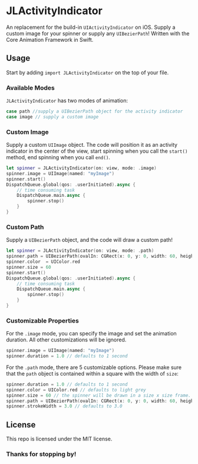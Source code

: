 # JLActivityIndicator

An replacement for the build-in `UIActivityIndicator` on iOS. Supply a custom image for your spinner or supply any `UIBezierPath`! Written with the Core Animation Framework in Swift.

## Usage

Start by adding `import JLActivityIndicator` on the top of your file.

### Available Modes

`JLActivityIndicator` has two modes of animation: 

```swift
case path //supply a UIBezierPath object for the activity indicator
case image // supply a custom image
```

### Custom Image

Supply a custom `UIImage` object. The code will position it as an activity indicator in the center of the view, start spinning when you call the  `start()` method, end spinning when you call  `end()`.

```swift
let spinner = JLActivityIndicator(on: view, mode: .image)
spinner.image = UIImage(named: "myImage")
spinner.start()
DispatchQueue.global(qos: .userInitiated).async {
    // time consuming task
    DispatchQueue.main.async {
        spinner.stop()
    }
}
```

### Custom Path

Supply a `UIBezierPath` object, and the code will draw a custom path! 

```swift
let spinner = JLActivityIndicator(on: view, mode: .path)
spinner.path = UIBezierPath(ovalIn: CGRect(x: 0, y: 0, width: 60, height: 60))
spinner.color  = UIColor.red
spinner.size = 60
spinner.start()
DispatchQueue.global(qos: .userInitiated).async {
    // time consuming task
    DispatchQueue.main.async {
        spinner.stop()
    }
}
```

### Customizable Properties

For the `.image` mode, you can specify the image and set the animation duration. All other customizations will be ignored.
```swift
spinner.image = UIImage(named: "myImage")
spinner.duration = 1.0 // defaults to 1 second
```
For the `.path` mode, there are 5 customizable options. Please make sure that the `path` object is contained within a square with the width of `size`: 

```swift 
spinner.duration = 1.0 // defaults to 1 second
spinner.color = UIColor.red // defaults to light grey
spinner.size = 60 // the spinner will be drawn in a size x size frame. Defaults to 60
spinner.path = UIBezierPath(ovalIn: CGRect(x: 0, y: 0, width: 60, height: 60)) // defaults to a 60 x 60 circle
spinner.strokeWidth = 3.0 // defaults to 3.0
```
## License
This repo is licensed under the MIT license. 

### Thanks for stopping by!


